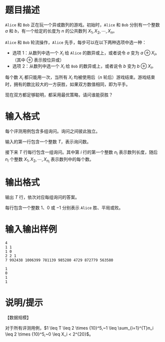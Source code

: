 # 题目描述

`Alice` 和 `Bob` 正在玩一个异或数列的游戏。初始时，`Alice` 和 `Bob` 分别有一个整数 $a$ 和 $b$，有一个给定的长度为 $n$ 的公共数列 $X_1,X_2,\cdots,X_n$。

`Alice` 和 `Bob` 轮流操作，`Alice` 先手，每步可以在以下两种选项中选一种：

* 选项 1：从数列中选一个 $X_i$ 给 `Alice` 的数异或上，或者说令 $a$ 变为 $a \oplus X_i$。（其中 $\oplus$ 表示按位异或）
* 选项 2：从数列中选一个 $X_i$ 给 `Bob` 的数异或上，或者说令 $b$ 变为 $b \oplus X_i$。

每个数 $X_i$ 都只能用一次，当所有 $X_i$ 均被使用后（$n$ 轮后）游戏结束。游戏结束时，拥有的数比较大的一方获胜，如果双方数值相同，即为平手。

现在双方都足够聪明，都采用最优策略，请问谁能获胜？

# 输入格式

每个评测用例包含多组询问。询问之间彼此独立。

输入的第一行包含一个整数 $T$，表示询问数。

接下来 $T$ 行每行包含一组询问。其中第 $i$ 行的第一个整数 $n_i$ 表示数列长度，随后 $n_i$ 个整数 $X_1,X_2,\cdots,X_{n_i}$ 表示数列中的每个数。

# 输出格式

输出 $T$ 行，依次对应每组询问的答案。

每行包含一个整数 $1$、$0$ 或 $-1$ 分别表示 `Alice` 胜、平局或败。

# 输入输出样例

```input1
4
1 1
1 0
2 2 1
7 992438 1006399 781139 985280 4729 872779 563580
```

```output1
1
0
1
1
```

# 说明/提示

【数据规模】

对于所有评测用例，$1 \leq T \leq 2 \times {10}^5,~1 \leq \sum_{i=1}^{T}n_i \leq 2 \times {10}^5,~0 \leq X_i < 2^{20}$。
